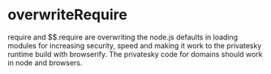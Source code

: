 # overwriteRequire
require and $$.require are overwriting the node.js defaults in loading modules for increasing security, speed and making it work to the privatesky runtime build with browserify.  The privatesky code for domains should work in node and browsers.

